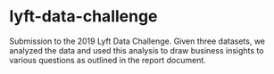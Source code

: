 # lyft-data-challenge

Submission to the 2019 Lyft Data Challenge. Given three datasets, we analyzed the data and used this analysis to draw business insights to various questions as outlined in the report document. 
